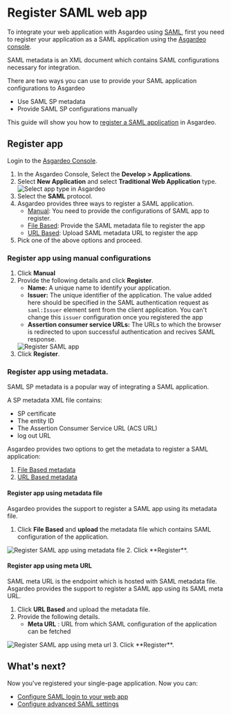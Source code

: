 # Register SAML web app
To integrate your web application with Asgardeo using [SAML](https://docs.oasis-open.org/security/saml/v2.0/saml-core-2.0-os.pdf), 
first you need to register your application as a SAML application using the [Asgardeo console](console.asgardeo.io/). 

SAML metadata is an XML document which contains SAML configurations necessary for integration.

There are two ways you can use to provide your SAML application configurations to Asgardeo
- Use SAML SP metadata
- Provide SAML SP configurations manually

This guide will show you how to [register a SAML application](#register-app) in Asgardeo. 

## Register app
Login to the [Asgardeo Console](https://console.asgardeo.io/login).
1. In the Asgardeo Console, Select the **Develop > Applications**.
2. Select **New Application** and select **Traditional Web Application** type.
    <img :src="$withBase('/assets/img/guides/applications/select-app-type.png')" alt="Select app type in Asgardeo">
3. Select the **SAML** protocol.
4. Asgardeo provides three ways to register a SAML application. 
    - [Manual](#register-app-using-manual-configurations): You need to provide the configurations of SAML app to register.
    - [File Based](#register-app-using-metadata-file): Provide the SAML metadata file to register the app
    - [URL Based](#register-app-using-meta-url): Upload SAML metadata URL to register the app 
5. Pick one of the above options and proceed.       

### Register app using manual configurations
1. Click **Manual**
2. Provide the following details and click **Register**. 
   - **Name:** A unique name to identify your application.
   - **Issuer:** The unique identifier of the application. The value added here should be specified in the SAML authentication request as `saml:Issuer` element sent from the client application. You can't change this `issuer` configuration once you registered the app
   - **Assertion consumer service URLs:** The URLs to which the browser is redirected to upon successful authentication and recives SAML response.
    <img :src="$withBase('/assets/img/guides/applications/saml-app/register-saml-app.png')" alt="Register SAML app"> 
3. Click **Register**.

### Register app using metadata.

SAML SP metadata is a popular way of integrating a SAML application.
 
A SP metadata XML file contains:
- SP certificate
- The entity ID
- The Assertion Consumer Service URL (ACS URL)
- log out URL

Asgardeo provides two options to get the metadata to register a SAML application:
1. [File Based metadata](#register-app-using-metadata-file)
2. [URL Based metadata](#register-app-using-meta-url)

#### Register app using metadata file
Asgardeo provides the support to register a SAML app using its metadata file. 
1. Click **File Based** and **upload** the metadata file which contains SAML configuration of the application.
 <img :src="$withBase('/assets/img/guides/applications/saml-app/register-saml-app-using-metadata-file.png')" alt="Register SAML app using metadata file"> 
2. Click **Register**.

#### Register app using meta URL
SAML meta URL is the endpoint which is hosted with SAML metadata file. Asgardeo provides the support to register a SAML app using its SAML meta URL. 
1. Click **URL Based** and upload the metadata file.
2. Provide the following details.
    - **Meta URL** : URL from which SAML configuration of the application can be fetched
  <img :src="$withBase('/assets/img/guides/applications/saml-app/register-saml-app-using-meta-url.png')" alt="Register SAML app using meta url"> 
3. Click **Register**.

## What's next?
Now you've registered your single-page application. Now you can:
- <a href = "/guides/applications/web-app/saml/configure-login/">Configure SAML login to your web app</a>
- <a href="/guides/applications/web-app/saml/saml-settings">Configure advanced SAML settings</a>

